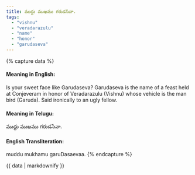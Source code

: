 ```yaml
---
title: ముద్దు ముఖము గరుడసేవా.
tags:
  - "vishnu"
  - "veradarazulu"
  - "name"
  - "honor"
  - "garudaseva"
---
```


{% capture data %}
#### Meaning in English:
Is your sweet face like Garudaseva?
Garudaseva is the name of a feast held at Conjeveram in honor of Veradarazulu (Vishnu) whose vehicle is the man bird (Garuda).
Said ironically to an ugly fellow.

#### Meaning in Telugu:
ముద్దు ముఖము గరుడసేవా.

#### English Transliteration:
muddu mukhamu garuDasaevaa.
{% endcapture %}

{{ data | markdownify }}

